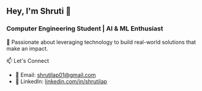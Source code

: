 ## Hey, I'm Shruti 👋

### Computer Engineering Student | AI & ML Enthusiast
🚀 Passionate about leveraging technology to build real-world solutions that make an impact. 

📫 Let's Connect

- 📧 Email: [shrutilap01@gmail.com](mailto:shrutilap01@gmail.com)  
- 🔗 LinkedIn: [linkedin.com/in/shrutilap](https://linkedin.com/in/shrutilap) 

